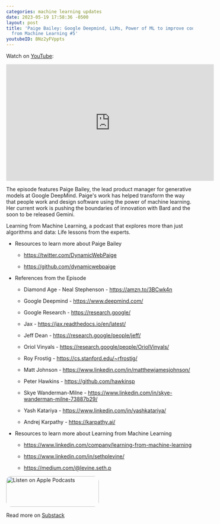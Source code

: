 ```yaml
---
categories: machine learning updates
date: 2023-05-19 17:58:36 -0500
layout: post
title: 'Paige Bailey: Google Deepmind, LLMs, Power of ML to improve code | Learning
  from Machine Learning #5'
youtubeID: BNz2yFVppts
---
```

Watch on [YouTube](https://www.youtube.com/watch?v=BNz2yFVppts):
<iframe width="560" height="315" src="https://www.youtube.com/embed/BNz2yFVppts" title="YouTube video player" frameborder="0" allow="accelerometer; autoplay; clipboard-write; encrypted-media; gyroscope; picture-in-picture; web-share" allowfullscreen></iframe>

<p>The episode features Paige Bailey, the lead product manager for generative models at Google DeepMind. Paige's work has helped transform the way that people work and design software using the power of machine learning. Her current work is pushing the boundaries of innovation with Bard and the soon to be released Gemini. </p><p>Learning from Machine Learning, a podcast that explores more than just algorithms and data: Life lessons from the experts. </p><ul><li><p>Resources to learn more about Paige Bailey</p><ul><li><p><a href="https://twitter.com/DynamicWebPaige">https://twitter.com/DynamicWebPaige</a></p></li><li><p><a href="https://github.com/dynamicwebpaige">https://github.com/dynamicwebpaige</a> </p></li></ul></li><li><p>References from the Episode </p><ul><li><p>Diamond Age - Neal Stephenson - <a href="https://amzn.to/3BCwk4n">https://amzn.to/3BCwk4n</a> </p></li><li><p>Google Deepmind - <a href="https://www.deepmind.com/">https://www.deepmind.com/</a> </p></li><li><p>Google Research - <a href="https://research.google/">https://research.google/</a> </p></li><li><p>Jax - <a href="https://jax.readthedocs.io/en/latest/">https://jax.readthedocs.io/en/latest/</a> </p></li><li><p>Jeff Dean - <a href="https://research.google/people/jeff/">https://research.google/people/jeff/</a> </p></li><li><p>Oriol Vinyals - <a href="https://research.google/people/OriolVinyals/">https://research.google/people/OriolVinyals/</a> </p></li><li><p>Roy Frostig - <a href="https://cs.stanford.edu/~rfrostig/">https://cs.stanford.edu/~rfrostig/</a> </p></li><li><p>Matt Johnson - <a href="https://www.linkedin.com/in/matthewjamesjohnson/">https://www.linkedin.com/in/matthewjamesjohnson/</a> </p></li><li><p>Peter Hawkins - <a href="https://github.com/hawkinsp">https://github.com/hawkinsp</a> </p></li><li><p>Skye Wanderman-Milne - <a href="https://www.linkedin.com/in/skye-wanderman-milne-73887b29/">https://www.linkedin.com/in/skye-wanderman-milne-73887b29/</a> </p></li><li><p>Yash Katariya - <a href="https://www.linkedin.com/in/yashkatariya/">https://www.linkedin.com/in/yashkatariya/</a> </p></li><li><p>Andrej Karpathy - <a href="https://karpathy.ai/">https://karpathy.ai/</a> </p></li></ul></li><li><p>Resources to learn more about Learning from Machine Learning</p><ul><li><p><a href="https://www.linkedin.com/company/learning-from-machine-learning">https://www.linkedin.com/company/learning-from-machine-learning</a></p></li><li><p><a href="https://www.linkedin.com/in/sethplevine/">https://www.linkedin.com/in/sethplevine/</a></p></li><li><p><a href="https://medium.com/@levine.seth.p">https://medium.com/@levine.seth.p</a></p></li></ul></li></ul>

<a href="https://podcasts.apple.com/us/podcast/learning-from-machine-learning/id1663925230?itsct=podcast_box_badge&amp;itscg=30200&amp;ls=1" style="display: inline-block; overflow: hidden; border-radius: 13px; width: 250px; height: 83px;"><img src="https://tools.applemediaservices.com/api/badges/listen-on-apple-podcasts/badge/en-us?size=250x83&amp;releaseDate=1673288700" alt="Listen on Apple Podcasts" style="border-radius: 13px; width: 250px; height: 83px;"></a>

Read more on [Substack](https://mindfulmachines.substack.com/p/paige-bailey-google-deepmind-llms-65c)